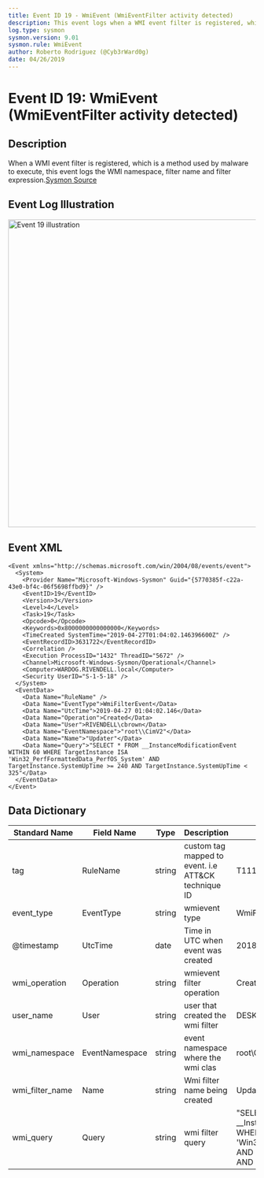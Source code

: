 ```yaml
---
title: Event ID 19 - WmiEvent (WmiEventFilter activity detected)
description: This event logs when a WMI event filter is registered, which is a method used by malware to execute
log.type: sysmon
sysmon.version: 9.01
sysmon.rule: WmiEvent
author: Roberto Rodriguez (@Cyb3rWard0g)
date: 04/26/2019
---
```


# Event ID 19: WmiEvent (WmiEventFilter activity detected)

## Description
When a WMI event filter is registered, which is a method used by malware to execute, this event logs the WMI namespace, filter name and filter expression.[Sysmon Source](https://docs.microsoft.com/en-us/sysinternals/downloads/sysmon#event-id-19-wmievent-wmieventfilter-activity-detected)

## Event Log Illustration

<img src="https://github.com/Cyb3rWard0g/OSSEM/blob/master/resources/images/event-19.png" alt="Event 19 illustration" width="625" height="625">

## Event XML

```
<Event xmlns="http://schemas.microsoft.com/win/2004/08/events/event">
  <System>
    <Provider Name="Microsoft-Windows-Sysmon" Guid="{5770385f-c22a-43e0-bf4c-06f5698ffbd9}" /> 
    <EventID>19</EventID> 
    <Version>3</Version> 
    <Level>4</Level> 
    <Task>19</Task> 
    <Opcode>0</Opcode> 
    <Keywords>0x8000000000000000</Keywords> 
    <TimeCreated SystemTime="2019-04-27T01:04:02.146396600Z" /> 
    <EventRecordID>3631722</EventRecordID> 
    <Correlation /> 
    <Execution ProcessID="1432" ThreadID="5672" /> 
    <Channel>Microsoft-Windows-Sysmon/Operational</Channel> 
    <Computer>WARDOG.RIVENDELL.local</Computer> 
    <Security UserID="S-1-5-18" /> 
  </System>
  <EventData>
    <Data Name="RuleName" /> 
    <Data Name="EventType">WmiFilterEvent</Data> 
    <Data Name="UtcTime">2019-04-27 01:04:02.146</Data> 
    <Data Name="Operation">Created</Data> 
    <Data Name="User">RIVENDELL\cbrown</Data> 
    <Data Name="EventNamespace">"root\\CimV2"</Data> 
    <Data Name="Name">"Updater"</Data> 
    <Data Name="Query">"SELECT * FROM __InstanceModificationEvent WITHIN 60 WHERE TargetInstance ISA 'Win32_PerfFormattedData_PerfOS_System' AND TargetInstance.SystemUpTime >= 240 AND TargetInstance.SystemUpTime < 325"</Data> 
  </EventData>
</Event>
```

## Data Dictionary

|	Standard Name	| Field Name |	Type	|	Description	|	Sample Value	|
|	----------------	|	----------------	|	----------------	|	----------------	|	----------------	|
| tag             | RuleName       | string | custom tag mapped to event. i.e ATT&CK technique ID | T1114                                                                                                                                                                                               |
| event_type      | EventType      | string | wmievent type                                       | WmiFilterEvent                                                                                                                                                                                      |
| @timestamp      | UtcTime        | date   | Time in UTC when event was created                  | 2018-09-11 23:12:46.606                                                                                                                                                                             |
| wmi_operation   | Operation      | string | wmievent filter operation                           | Created                                                                                                                                                                                             |
| user_name       | User           | string | user that created the wmi filter                    | DESKTOP-LFD11QP\pedro                                                                                                                                                                               |
| wmi_namespace   | EventNamespace | string | event namespace where the wmi clas                  | root\\CimV2                                                                                                                                                                                         |
| wmi_filter_name | Name           | string | Wmi filter name being created                       | Updater                                                                                                                                                                                             |
| wmi_query       | Query          | string | wmi filter query                                    | "SELECT * FROM __InstanceModificationEvent WITHIN 60 WHERE TargetInstance ISA 'Win32_PerfFormattedData_PerfOS_System' AND TargetInstance.SystemUpTime >= 240 AND TargetInstance.SystemUpTime < 325" |
